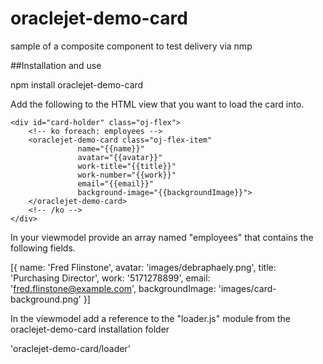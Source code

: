 # oraclejet-demo-card
sample of a composite component to test delivery via nmp

##Installation and use


npm install oraclejet-demo-card


Add the following to the HTML view that you want to load the card into.

    <div id="card-holder" class="oj-flex">
        <!-- ko foreach: employees -->
        <oraclejet-demo-card class="oj-flex-item" 
                   name="{{name}}" 
                   avatar="{{avatar}}" 
                   work-title="{{title}}" 
                   work-number="{{work}}" 
                   email="{{email}}" 
                   background-image="{{backgroundImage}}">
        </oraclejet-demo-card>
        <!-- /ko -->
    </div>
	
In your viewmodel provide an array named "employees" that contains the following fields.

[{
	name: 'Fred Flinstone',
	avatar: 'images/debraphaely.png', <optional>
	title: 'Purchasing Director',
	work: '5171278899',
	email: 'fred.flinstone@example.com',
	backgroundImage: 'images/card-background.png' <optional>
}]

In the viewmodel add a reference to the "loader.js" module from the oraclejet-demo-card installation folder

'oraclejet-demo-card/loader'
